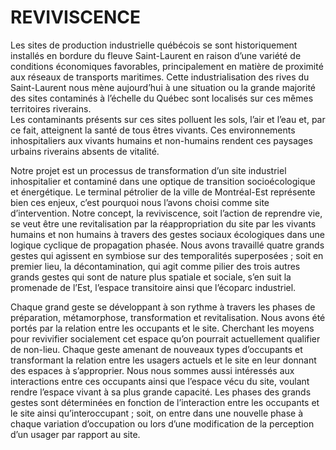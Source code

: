 # REVIVISCENCE
Les sites de production industrielle québécois se sont historiquement installés en bordure du fleuve Saint-Laurent en raison d’une variété de conditions économiques favorables, principalement en matière de proximité aux réseaux de transports maritimes. Cette industrialisation des rives du Saint-Laurent nous mène aujourd’hui à une situation ou la grande majorité des sites contaminés à l’échelle du Québec sont localisés sur ces mêmes territoires riverains.  
Les contaminants présents sur ces sites polluent les sols, l’air et l’eau et, par ce fait, atteignent la santé de tous êtres vivants. Ces environnements inhospitaliers aux vivants humains et non-humains rendent ces paysages urbains riverains absents de vitalité.

Notre projet est un processus de transformation d’un site industriel inhospitalier et contaminé dans une optique de transition socioécologique et énergétique. Le terminal pétrolier de la ville de Montréal-Est représente bien ces enjeux, c’est pourquoi nous l’avons choisi comme site d’intervention. Notre concept, la reviviscence, soit l’action de reprendre vie, se veut être une revitalisation par la réappropriation du site par les vivants humains et non humains à travers des gestes sociaux écologiques dans une logique cyclique de propagation phasée. Nous avons travaillé quatre grands gestes qui agissent en symbiose sur des temporalités superposées ; soit en premier lieu, la décontamination, qui agit comme pilier des trois autres grands gestes qui sont de nature plus spatiale et sociale, s’en suit la promenade de l’Est, l’espace transitoire ainsi que l’écoparc industriel.

Chaque grand geste se développant à son rythme à travers les phases de préparation, métamorphose, transformation et revitalisation. Nous avons été portés par la relation entre les occupants et le site. Cherchant les moyens pour revivifier socialement cet espace qu’on pourrait actuellement qualifier de non-lieu. Chaque geste amenant de nouveaux types d’occupants et transformant la relation entre les usagers actuels et le site en leur donnant des espaces à s’approprier. Nous nous sommes aussi intéressés aux interactions entre ces occupants ainsi que l’espace vécu du site, voulant rendre l’espace vivant à sa plus grande capacité. Les phases des grands gestes sont déterminées en fonction de l’interaction entre les occupants et le site ainsi qu’interoccupant ; soit, on entre dans une nouvelle phase à chaque variation d’occupation ou lors d’une modification de la perception d’un usager par rapport au site.
